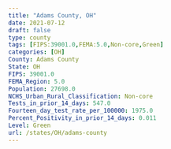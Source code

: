 ```yaml
---
title: "Adams County, OH"
date: 2021-07-12
draft: false
type: county
tags: [FIPS:39001.0,FEMA:5.0,Non-core,Green]
categories: [OH]
County: Adams County
State: OH
FIPS: 39001.0
FEMA_Region: 5.0
Population: 27698.0
NCHS_Urban_Rural_Classification: Non-core
Tests_in_prior_14_days: 547.0
Fourteen_day_test_rate_per_100000: 1975.0
Percent_Positivity_in_prior_14_days: 0.011
Level: Green
url: /states/OH/adams-county
---
```



